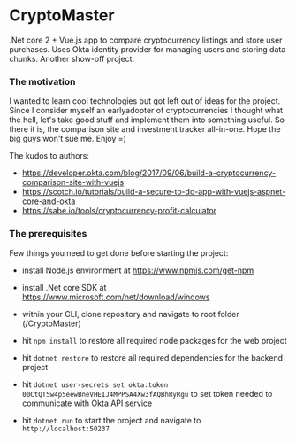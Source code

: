 # CryptoMaster
.Net core 2 + Vue.js app to compare cryptocurrency listings and store user purchases. Uses Okta identity provider for managing users and storing data chunks. Another show-off project.

### The motivation
I wanted to learn cool technologies but got left out of ideas for the project. 
Since I consider myself an earlyadopter of cryptocurrencies I thought what the hell, let's take good stuff and implement them into something useful. 
So there it is, the comparison site and investment tracker all-in-one. Hope the big guys won't sue me. Enjoy =)

The kudos to authors:
* https://developer.okta.com/blog/2017/09/06/build-a-cryptocurrency-comparison-site-with-vuejs
* https://scotch.io/tutorials/build-a-secure-to-do-app-with-vuejs-aspnet-core-and-okta
* https://sabe.io/tools/cryptocurrency-profit-calculator

### The prerequisites
Few things you need to get done before starting the project:
* install Node.js environment at https://www.npmjs.com/get-npm
* install .Net core SDK at https://www.microsoft.com/net/download/windows

* within your CLI, clone repository and navigate to root folder (/CryptoMaster)
* hit `npm install` to restore all required node packages for the web project
* hit `dotnet restore` to restore all required dependencies for the backend project
* hit `dotnet user-secrets set okta:token 00CtQT5w4p5eewBneVHEIJ4MPPSA4Xw3fAQBhRyRgu` to set token needed to communicate with Okta API service
* hit `dotnet run` to start the project and navigate to `http://localhost:50237`

